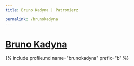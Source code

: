 ```yaml
---
title: Bruno Kadyna | Patromierz

permalink: /brunokadyna
---
```


# [Bruno Kadyna](https://patronite.pl/brunokadyna)

{% include profile.md name="brunokadyna" prefix="b" %}
